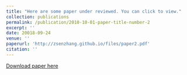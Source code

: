 ```yaml
---
title: "Here are some paper under reviewed. You can click to view."
collection: publications
permalink: /publication/2010-10-01-paper-title-number-2
excerpt: ''
date: 20018-09-24
venue: ''
paperurl: 'http://zsenzhang.github.io/files/paper2.pdf'
citation: ''
---
```



[Download paper here](http://zsenzhang.github.io/files/paper2.pdf)

<!--Recommended citation: Xiaohua Tian, Luoyi Fu, <b>Zesen Zhang</b>, Zhiying Xu, Jun Zhao, Xinbing Wang &quot;Unraveling Impact of Critical Sensing Range on Mobile Camera Sensor Networks.&quot; under reviewed by<i>the Transactions on Mobile Computing</i>.-->

